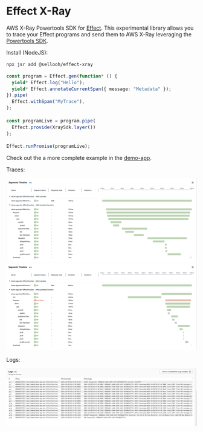 # Effect X-Ray

AWS X-Ray Powertools SDK for [Effect](https://effect.website/). This experimental library allows you to trace your Effect programs and send them to AWS X-Ray leveraging the [Powertools SDK](https://docs.powertools.aws.dev/lambda/typescript/latest/core/tracer/).

Install (NodeJS):

```bash
npx jsr add @sellooh/effect-xray
```

```typescript
const program = Effect.gen(function* () {
  yield* Effect.log("Hello");
  yield* Effect.annotateCurrentSpan({ message: "Metadata" });
}).pipe(
  Effect.withSpan("MyTrace"),
);

const programLive = program.pipe(
  Effect.provide(XraySdk.layer())
);

Effect.runPromise(programLive);
```

Check out the a more complete example in the [demo-app](https://github.com/sellooh/effect-xray/blob/main/demo-app/functions/lambda.ts).

Traces:

![Traces](./docs/traces.png)
![TracesFault](./docs/traces-fault.png)

Logs:

![Logs](./docs/logs.png)
